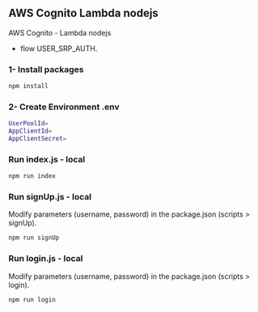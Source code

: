 ## AWS Cognito Lambda nodejs
AWS Cognito - Lambda nodejs
- flow USER_SRP_AUTH.

### 1- Install packages
```bash
npm install
```

### 2- Create Environment .env
```bash
UserPoolId=
AppClientId=
AppClientSecret=
```

### Run index.js - local
```bash
npm run index
```

### Run signUp.js - local
Modify parameters (username, password) in the package.json (scripts > signUp).

```bash
npm run signUp
```

### Run login.js - local
Modify parameters (username, password) in the package.json (scripts > login).
```bash
npm run login
```
